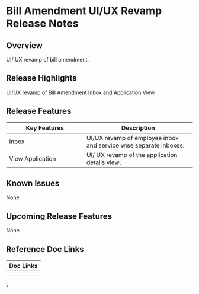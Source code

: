 # Bill Amendment UI/UX Revamp Release Notes

## Overview <a href="#overview" id="overview"></a>

UI/ UX revamp of bill amendment.

## Release Highlights <a href="#release-highlights" id="release-highlights"></a>

UI/UX revamp of Bill Amendment Inbox and Application View.

## Release Features <a href="#release-features" id="release-features"></a>

<table><thead><tr><th width="193">Key Features</th><th>Description</th></tr></thead><tbody><tr><td>Inbox</td><td>UI/UX revamp of employee inbox and service wise separate inboxes.</td></tr><tr><td>View Application</td><td>UI/ UX revamp of the application details view.</td></tr></tbody></table>

## Known Issues

None

## Upcoming Release Features <a href="#upcoming-release-features" id="upcoming-release-features"></a>

None

## Reference Doc Links <a href="#reference-doc-links" id="reference-doc-links"></a>

| **Doc Links** |
| ------------- |
|               |
|               |

\

